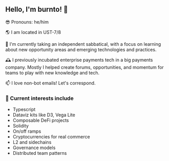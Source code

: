 ## Hello, I'm burnto! 🤘

😎 Pronouns: he/him

🌎 I am located in UST-7/8

🐣 I'm currently taking an independent sabbatical, with a focus on learning about new opportunity areas and emerging technologies and practices.

🕰 I previously incubated enterprise payments tech in a big payments company. Mostly I helped create forums, opportunities, and momentum for teams to play with new knowledge and tech.

📫 I love non-bot emails! Let's correspond.

### 🌈 Current interests include

- Typescript
- Dataviz kits like D3, Vega Lite
- Composable DeFi projects
- Solidity
- On/off ramps
- Cryptocurrencies for real commerce
- L2 and sidechains
- Governance models
- Distributed team patterns

